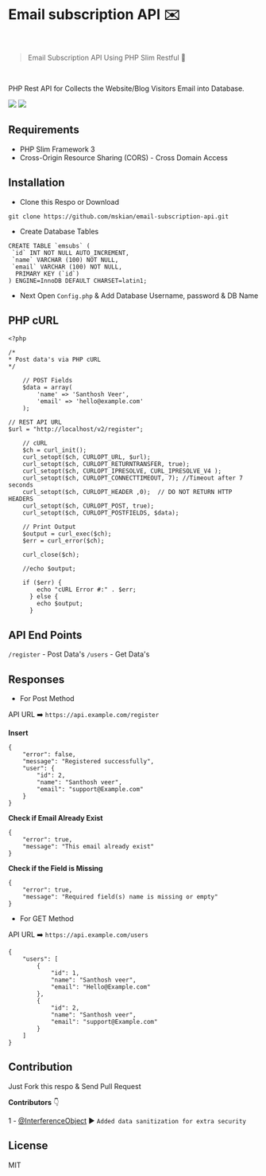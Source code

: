 # Email subscription API ✉️

<br>

> Email Subscription API Using PHP Slim Restful 🔌

<br>

<p>PHP Rest API for Collects the Website/Blog Visitors Email into Database.</p>

<p>
<a target="_blank" href="https://www.slimframework.com/" title="Slim Framework 3"><img src="https://img.shields.io/badge/PHP-Slim%20Framework%203-brightgreen.svg"></a>
<a target="_blank" href="https://github.com/mskian/email-subscription-api/blob/master/LICENSE" title="License: MIT"><img src="https://img.shields.io/badge/License-MIT-yellowgreen.svg"></a>
</p>

## Requirements

- PHP Slim Framework 3
- Cross-Origin Resource Sharing (CORS) - Cross Domain Access

## Installation

- Clone this Respo or Download

```
git clone https://github.com/mskian/email-subscription-api.git
```

- Create Database Tables

```
CREATE TABLE `emsubs` (
 `id` INT NOT NULL AUTO_INCREMENT,
 `name` VARCHAR (100) NOT NULL, 
 `email` VARCHAR (100) NOT NULL,
  PRIMARY KEY (`id`)
) ENGINE=InnoDB DEFAULT CHARSET=latin1;
```

- Next Open `Config.php` & Add Database Username, password & DB Name

## PHP cURL

```
<?php

/*
* Post data's via PHP cURL
*/
    
    // POST Fields
    $data = array(
        'name' => 'Santhosh Veer',
        'email' => 'hello@example.com'
    );

// REST API URL
$url = "http://localhost/v2/register";

    // cURL 
    $ch = curl_init();
    curl_setopt($ch, CURLOPT_URL, $url);
    curl_setopt($ch, CURLOPT_RETURNTRANSFER, true);
    curl_setopt($ch, CURLOPT_IPRESOLVE, CURL_IPRESOLVE_V4 );
    curl_setopt($ch, CURLOPT_CONNECTTIMEOUT, 7); //Timeout after 7 seconds
    curl_setopt($ch, CURLOPT_HEADER ,0);  // DO NOT RETURN HTTP HEADERS
    curl_setopt($ch, CURLOPT_POST, true);
    curl_setopt($ch, CURLOPT_POSTFIELDS, $data);

    // Print Output
    $output = curl_exec($ch);
    $err = curl_error($ch);

    curl_close($ch);

    //echo $output;

    if ($err) {
        echo "cURL Error #:" . $err;
      } else {
        echo $output;
      }
```

## API End Points

`/register` - Post Data's
`/users` - Get Data's

## Responses

- For Post Method

API URL ➡️ `https://api.example.com/register`

**Insert**

```
{
	"error": false,
	"message": "Registered successfully",
	"user": {
		"id": 2,
		"name": "Santhosh veer",
		"email": "support@Example.com"
	}
}
```

**Check if Email Already Exist**

```
{
	"error": true,
	"message": "This email already exist"
}
```

**Check if the Field is Missing**

```
{
	"error": true,
	"message": "Required field(s) name is missing or empty"
}
```

- For GET Method

API URL ➡️ `https://api.example.com/users`

```
{
	"users": [
		{
			"id": 1,
			"name": "Santhosh veer",
			"email": "Hello@Example.com"
		},
		{
			"id": 2,
			"name": "Santhosh veer",
			"email": "support@Example.com"
		}
	]
}
```

## Contribution

Just Fork this respo & Send Pull Request

**Contributors** 👇

1 - <a href="https://github.com/InterferenceObject" title="InterferenceObject">@InterferenceObject</a> ▶️ `Added data sanitization for extra security`

## License

MIT
